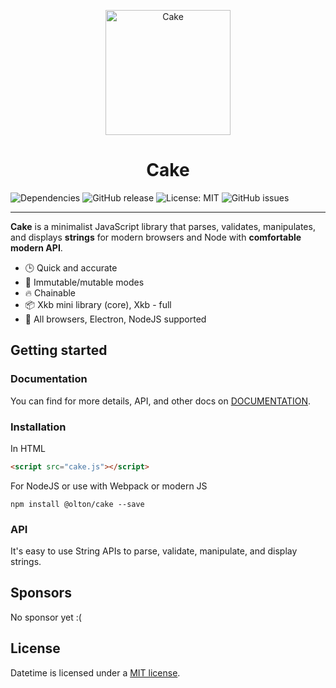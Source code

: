 <p align="center">
    <img src="https://metroui.org.ua/res/images/cake.png" alt="Cake" height="200">
</p>

<h1 align="center">Cake</h1>

<p align="center">

![Dependencies](https://img.shields.io/badge/Dependencies-none-darklime.svg)
![GitHub release](https://img.shields.io/github/v/release/olton/cake?color=darkLime)
![License: MIT](https://img.shields.io/badge/License-MIT-blue.svg?style=flat)
![GitHub issues](https://img.shields.io/github/issues-raw/olton/cake.svg?color=red)

</p>
<hr>

**Cake** is a minimalist JavaScript library that parses, validates, manipulates, and displays **strings** 
for modern browsers and Node with **comfortable modern API**.

* 🕒 Quick and accurate
* 💪 Immutable/mutable modes
* 🔥 Chainable
* 📦 Xkb mini library (core), Xkb - full
* 👫 All browsers, Electron, NodeJS supported

## Getting started

### Documentation

You can find for more details, API, and other docs on [DOCUMENTATION](DOCUMENTATION.md).

### Installation
In HTML
```html
<script src="cake.js"></script>
```
For NodeJS or use with Webpack or modern JS
```console
npm install @olton/cake --save
```

### API

It's easy to use String APIs to parse, validate, manipulate, and display strings.

## Sponsors
No sponsor yet :(

## License

Datetime is licensed under a [MIT license](LICENSE).
